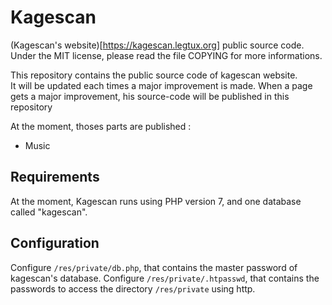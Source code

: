 # Kagescan

(Kagescan's website)[https://kagescan.legtux.org] public source code.  
Under the MIT license, please read the file COPYING for more informations.

This repository contains the public source code of kagescan website.  
It will be updated each times a major improvement is made.
When a page gets a major improvement, his source-code will be published in this repository

At the moment, thoses parts are published : 
* Music

## Requirements
At the moment, Kagescan runs using PHP version 7, and one database called "kagescan".

## Configuration
Configure `/res/private/db.php`, that contains the master password of kagescan's database.
Configure `/res/private/.htpasswd`, that contains the passwords to access the directory `/res/private` using http.
